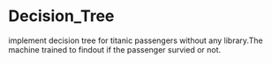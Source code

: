 # Decision_Tree
implement decision tree for titanic passengers without any library.The machine trained to findout if the passenger survied or not.
